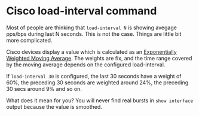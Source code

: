 # Cisco load-interval command

Most of people are thinking that `load-interval N` is showing avegage pps/bps during last N seconds. This is not the case. Things are little bit more complicated.

Cisco devices display a value which is calculated as an [Exponentially Weighted Moving Average](https://en.wikipedia.org/wiki/Moving_average). The weights are fix, and the time range covered by the moving average depends on the configured load-interval.

If `load-interval 30` is configured, the last 30 seconds have a weight of 60%, the preceding 30 seconds are weighted around 24%, the preceding 30 secs around 9% and so on.

What does it mean for you? You will never find real bursts in `show interface` output because the value is smoothed.

